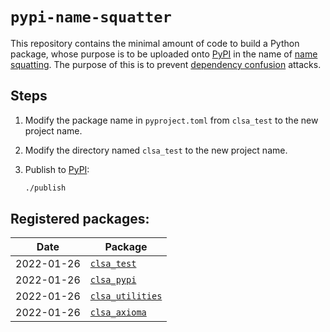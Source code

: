 # `pypi-name-squatter`

This repository contains the minimal amount of code to build a Python package,
whose purpose is to be uploaded onto [PyPI](https://pypi.org/) in the name of
[name squatting](https://github.com/pypa/warehouse/issues/4004). The purpose of
this is to prevent
[dependency confusion](https://medium.com/@alex.birsan/dependency-confusion-4a5d60fec610)
attacks.

## Steps

1. Modify the package name in `pyproject.toml` from `clsa_test` to the new
   project name.

1. Modify the directory named `clsa_test` to the new project name.

1. Publish to [PyPI](https://pypi.org/):

   ```bash
   ./publish
   ```

## Registered packages:

| Date       | Package                                                      |
| ---------- | ------------------------------------------------------------ |
| 2022-01-26 | [`clsa_test`](https://pypi.org/project/clsa_test/)           |
| 2022-01-26 | [`clsa_pypi`](https://pypi.org/project/clsa_pypi/)           |
| 2022-01-26 | [`clsa_utilities`](https://pypi.org/project/clsa_utilities/) |
| 2022-01-26 | [`clsa_axioma`](https://pypi.org/project/clsa_axioma/)       |
